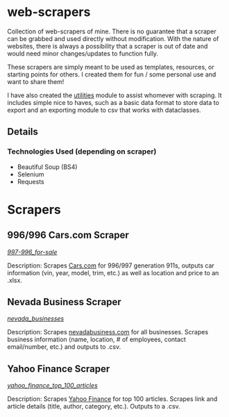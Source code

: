 # web-scrapers
Collection of web-scrapers of mine. There is no guarantee that a scraper can be grabbed and used directly without modification. With the nature of websites, there is always a possibility that a scraper is out of date and would need minor changes/updates to function fully.

These scrapers are simply meant to be used as templates, resources, or starting points for others. I created them for fun / some personal use and want to share them!

I have also created the [utilities](/utilities/) module to assist whomever with scraping. It includes simple nice to haves, such as a basic data format to store data to export and an exporting module to csv that works with dataclasses.

## Details

### Technologies Used (depending on scraper)
- Beautiful Soup (BS4)
- Selenium
- Requests

# Scrapers

## 996/996 Cars.com Scraper

[_997-996_for-sale_](/997-996_for-sale/)

Description: Scrapes [Cars.com](https://www.cars.com/) for 996/997 generation 911s, outputs car information (vin, year, model, trim, etc.) as well as location and price to an .xlsx.

## Nevada Business Scraper

[_nevada\_businesses_](/nevada_businesses/)

Description: Scrapes [nevadabusiness.com](https://nevadabusiness.com/nbm-business-directory/?wpbdp_view=all_listings) for all businesses. Scrapes business information (name, location, # of employees, contact email/number, etc.) and outputs to .csv.

## Yahoo Finance Scraper

[_yahoo\_finance\_top\_100\_articles_](/yahoo_finance_top_100_articles/)

Description: Scrapes [Yahoo Finance]() for top 100 articles. Scrapes link and article details (title, author, category, etc.). Outputs to a .csv.